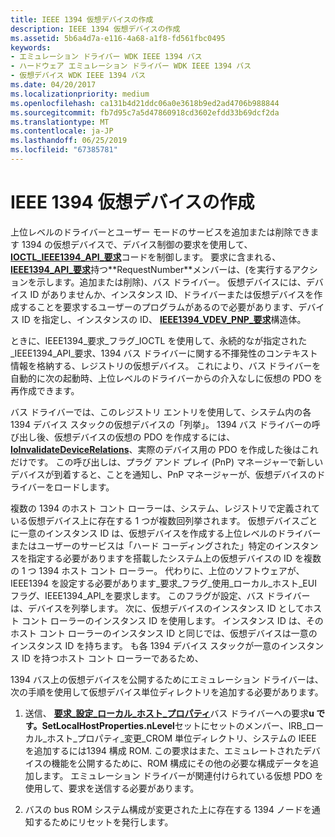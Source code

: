 ```yaml
---
title: IEEE 1394 仮想デバイスの作成
description: IEEE 1394 仮想デバイスの作成
ms.assetid: 5b6a4d7a-e116-4a68-a1f8-fd561fbc0495
keywords:
- エミュレーション ドライバー WDK IEEE 1394 バス
- ハードウェア エミュレーション ドライバー WDK IEEE 1394 バス
- 仮想デバイス WDK IEEE 1394 バス
ms.date: 04/20/2017
ms.localizationpriority: medium
ms.openlocfilehash: ca131b4d21ddc06a0e3618b9ed2ad4706b988844
ms.sourcegitcommit: fb7d95c7a5d47860918cd3602efdd33b69dcf2da
ms.translationtype: MT
ms.contentlocale: ja-JP
ms.lasthandoff: 06/25/2019
ms.locfileid: "67385781"
---
```

# <a name="creating-ieee-1394-virtual-devices"></a>IEEE 1394 仮想デバイスの作成





上位レベルのドライバーとユーザー モードのサービスを追加または削除できます 1394 の仮想デバイスで、デバイス制御の要求を使用して、 [ **IOCTL\_IEEE1394\_API\_要求**](https://msdn.microsoft.com/library/windows/hardware/ff537241)コードを制御します。 要求に含まれる、 [ **IEEE1394\_API\_要求**](https://docs.microsoft.com/previous-versions/ff537204(v=vs.85))持つ**RequestNumber**メンバーは、(を実行するアクションを示します。追加または削除)、バス ドライバー。 仮想デバイスには、デバイス ID がありませんか、インスタンス ID、ドライバーまたは仮想デバイスを作成することを要求するユーザーのプログラムがあるので必要があります、デバイス ID を指定し、インスタンスの ID、 [ **IEEE1394\_VDEV\_PNP\_要求**](https://msdn.microsoft.com/library/windows/hardware/ff537206)構造体。

ときに、IEEE1394\_要求\_フラグ\_IOCTL を使用して、永続的なが指定された\_IEEE1394\_API\_要求、1394 バス ドライバーに関する不揮発性のコンテキスト情報を格納する、レジストリの仮想デバイス。 これにより、バス ドライバーを自動的に次の起動時、上位レベルのドライバーからの介入なしに仮想の PDO を再作成できます。

バス ドライバーでは、このレジストリ エントリを使用して、システム内の各 1394 デバイス スタックの仮想デバイスの「列挙」。 1394 バス ドライバーの呼び出し後、仮想デバイスの仮想の PDO を作成するには、 [ **IoInvalidateDeviceRelations**](https://docs.microsoft.com/windows-hardware/drivers/ddi/content/wdm/nf-wdm-ioinvalidatedevicerelations)、実際のデバイス用の PDO を作成した後はこれだけです。 この呼び出しは、プラグ アンド プレイ (PnP) マネージャーで新しいデバイスが到着すると、ことを通知し、PnP マネージャーが、仮想デバイスのドライバーをロードします。

複数の 1394 のホスト コント ローラーは、システム、レジストリで定義されている仮想デバイス上に存在する 1 つが複数回列挙されます。 仮想デバイスごとに一意のインスタンス ID は、仮想デバイスを作成する上位レベルのドライバーまたはユーザーのサービスは「ハード コーディングされた」特定のインスタンスを指定する必要がありますを搭載したシステム上の仮想デバイスの ID を複数の 1 つ 1394 ホスト コント ローラー。 代わりに、上位のソフトウェアが、IEEE1394 を設定する必要があります\_要求\_フラグ\_使用\_ローカル\_ホスト\_EUI フラグ、IEEE1394\_API\_を要求します。 このフラグが設定、バス ドライバーは、デバイスを列挙します。 次に、仮想デバイスのインスタンス ID としてホスト コント ローラーのインスタンス ID を使用します。 インスタンス ID は、そのホスト コント ローラーのインスタンス ID と同じでは、仮想デバイスは一意のインスタンス ID を持ちます。 も各 1394 デバイス スタックが一意のインスタンス ID を持つホスト コント ローラーであるため、

1394 バス上の仮想デバイスを公開するためにエミュレーション ドライバーは、次の手順を使用して仮想デバイス単位ディレクトリを追加する必要があります。

1.  送信、 [**要求\_設定\_ローカル\_ホスト\_プロパティ**](https://msdn.microsoft.com/library/windows/hardware/ff537663)バス ドライバーへの要求**u です。SetLocalHostProperties.nLevel**セットにセットのメンバー、IRB\_ローカル\_ホスト\_プロパティ\_変更\_CROM 単位ディレクトリ、システムの IEEE を追加するには1394 構成 ROM. この要求はまた、エミュレートされたデバイスの機能を公開するために、ROM 構成にその他の必要な構成データを追加します。 エミュレーション ドライバーが関連付けられている仮想 PDO を使用して、要求を送信する必要があります。

2.  バスの bus ROM システム構成が変更された上に存在する 1394 ノードを通知するためにリセットを発行します。

 

 




